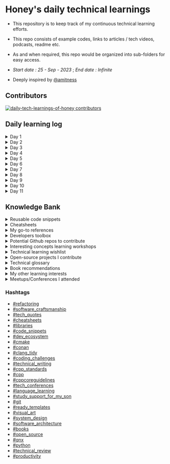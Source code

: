 # Honey's daily technical learnings
- This repository is to keep track of my continuous technical learning efforts. 
- This repo consists of example codes, links to articles / tech videos, podcasts, readme etc.
- As and when required, this repo would be organized into sub-folders for easy access. 

- *Start date : 25 - Sep - 2023* ; *End date : Infinite*

- Deeply inspired by [@amitness](https://github.com/amitness)

## Contributors

<a href="https://github.com/honey-speaks-tech/daily-tech-learnings-of-honey/graphs/contributors">
  <img src="https://contrib.rocks/image?repo=honey-speaks-tech/daily-tech-learnings-of-honey"  alt="daily-tech-learnings-of-honey contributors"/>
</a>

## Daily learning log
<details>
<summary>Day 1</summary>

<a name="refactoring"></a>

- [OpportunisticRefactoring article by @martinfowler](https://martinfowler.com/bliki/OpportunisticRefactoring.html)
<a name="software_craftsmanship"></a>

<a name="tech_quotes"></a>

- > “Any fool can write code that a computer can understand. Good programmers write code that humans can understand.”
  > ― Martin Fowler'

<a name="cheatsheets"></a>

- Github's Markdown cheatsheet 
  - Added under `cheatsheets/markdown-cheatsheet.pdf`

<a name="libraries"></a>
- Rapidxml library
  - [Two minute learning](https://rapidxml.sourceforge.net/manual.html#namespacerapidxml_1two_minute_tutorial)
  - Added under `Libraries/rapid-json-2-minute-learning.md`

<a name="dev_ecosystem"></a>

- Cmake wisdom nugget
<a name="cmake"></a>
  - cmake module directive to parse documentation
    - [Documentation in .cmake](https://github.com/honey-speaks-tech/daily-tech-learnings-of-honey/blob/main/developer_ecosystem/learn_cmake/cmake_tips.md#wisdom-nugget-1)
    - Added under `developer_ecosystem/learn_cmake/cmake_tips.md`
- Cmake useful references
  - [ ] [Reusable cmake-modules github](https://github.com/bilke/cmake-modules)
</details>

<details>
<summary>Day 2</summary>

<a name="cheatsheets"></a>

- hackingcpp cheatsheets 
  - std::string interfaces added under `cheatsheets/hackingcpp_cheatsheets/string_interfaces.png`

<a name="cppcoreguidelines"></a>

- cppcoreguidelines about lambda
  - [Use an unnamed lambda if you need a simple function object in one place only](https://isocpp.github.io/CppCoreGuidelines/CppCoreGuidelines#f11-use-an-unnamed-lambda-if-you-need-a-simple-function-object-in-one-place-only)

</details>

<details>
<summary>Day 3</summary>

<a name="cppcoreguidelines"></a>

- cppcoreguidelines about template meta programming
  - [T.120: Use template metaprogramming only when you really need to](https://isocpp.github.io/CppCoreGuidelines/CppCoreGuidelines#t120-use-template-metaprogramming-only-when-you-really-need-to)
  - [T.121: Use template metaprogramming primarily to emulate concepts](https://isocpp.github.io/CppCoreGuidelines/CppCoreGuidelines#t121-use-template-metaprogramming-primarily-to-emulate-concepts)

</details>

<details>
<summary>Day 4</summary>

<a name="lucid_suite"></a>

- LucidChart webinar
  - [LucidChart playground and presentation](https://lucid.app/lucidchart/2625a20c-74aa-4986-ab4a-9241c4529952/edit?viewport_loc=-802%2C120%2C3706%2C2104%2CMtuiO7oqJjT3&invitationId=inv_ecac68d4-d9a7-4125-a339-db8bf08777e7)

</details>

<details>
<summary>Day 5</summary>

<a name="json_schema"></a>

- JSON schema
  - [JSON Schema](https://json-schema.org/)
    - While JSON is probably the most popular format for exchanging data, JSON Schema is the vocabulary that enables JSON data consistency, validity, and interoperability at scale.
    - [JSON schema docs](https://json-schema.org/overview/what-is-jsonschema)

</details>

<details>
<summary>Day 6</summary>

<a name="dev_ecosystem"></a>
- run-clang-tidy.py
  - [Parallel clang-tidy runner](https://github.com/llvm/llvm-project/blob/main/clang-tools-extra/clang-tidy/tool/run-clang-tidy.py)

</details>

<details>
<summary>Day 7</summary>

<a name="qnx"></a>

- QNX binary debugging commands
  - `uname -m`
  - `readelf -a /proc/self/exe | grep -q -c Tag_ABI_VFP_args && echo "armhf" || echo "armel"`
  - qemu-$arch-static file is just an interpreter to run the architecture speicfic binary. Below is an example to run aarch64 specifc binary bin/hello-aarch64 on qemu-aarch64-static.
  ```
  $ uname -m
  x86_64

  $ file bin/hello-aarch64
  bin/hello-aarch64: ELF 64-bit LSB executable, ARM aarch64, version 1 (GNU/Linux), statically linked, BuildID[sha1]=fa19c63e3c60463e686564eeeb0937959bd6f559, for GNU/Linux 3.7.0, not stripped, too many notes (256)

  $ bin/hello-aarch64
  bash: bin/hello-aarch64: cannot execute binary file: Exec format error

  $ qemu-aarch64-static bin/hello-aarch64
  Hello World!
  ```

</details>

<details>
<summary>Day 8</summary>
<a name="dev_ecosystem"></a>

- Bincrafters
  - [Bincrafters](https://bincrafters.github.io/2017/06/06/using-bincrafters-conan-repository/)
  - Bincrafters is a community repository that provides Conan package recipes for many popular C/C++ libraries like Boost, OpenSSL etc. 
  - The key benefit of using packages from Bincrafters is that it can significantly reduce build times for C/C++ projects that depend on these libraries as they are able to provide prebuilt binaries, cached artifacts, better dependency management, precompiled headers, parallel builds etc.
  - `conan remote add bincrafters https://api.bintray.com/conan/bincrafters/public-conan`
  - `Boost.System/1.64.0@bincrafters/stable`

<a name="cpp"></a>

- system_clock vs steady_clock in std::chrono
  - std::chrono::system_clock
    - Tracks wall-clock time from the system-wide realtime clock.
    - The time points of this clock can jump forwards and backwards as the system time is changed.
    - Time points are convertible to UTC through system_clock::to_time_t() and std::gmtime().
    - Useful for synchronizing events across system time changes.
  - std::chrono::steady_clock
    - Provides a monotonically increasing clock, that never jumps forwards or backwards.
    - Time points from this clock cannot be converted to UTC.
    - Useful for measuring intervals of time. e.g. benchmarking, repeatable timeouts.
    - Unaffected by system time adjustments or changes to the system clock.

    - In summary, system_clock represents wall-clock time and steady_clock represents monotonic time since an arbitrary point. 
    - Choose based on whether you need UTC mapping or monotonic timings.  
</details>

<details>
<summary>Day 9</summary>
<a name="productivity"></a>

- Speed reading
  - Takeaway from Technical Leaders' Guild meetup #1
  - Eye exercises - circular motion, circular motion following a pacer
  - Breathing, food, water, oxygen, posture
  - Reading following finger
  - Speed read to beat sub-vocalization.
  - Read table of contents
  - Focus on interesting chapters to read
  - Try to comprehend what you read rather than blindly focusing on reading entire text.
  - Even if you slow-read, brain can't capture or retain all information you read.
  - Regular practice makes speed reading better
  - Useful resource
    - [How to Speed Read | Tim Ferriss](https://youtu.be/ZwEquW_Yij0)
    - [How long will it take to read that book?](https://www.readinglength.com/)
  - Action item : Try to read `Accelerate` : Part 1 over the week; and meeting scheduled for next Thursday (16-11-2023).

  <a name="cpp"></a>
  - `struct TimingSpec timing_spec{};` vs `TimingSpec timing_spec_1;`
    - Sometimes (likely in a header), you forward-declare a class instead of including its header, and declare use a pointer or reference to that class.
      - e.g. as a function parameter
      - for example
        ```cpp
        class Animal;
        void play_cry(Animal* p_animal);
        ```
      - and that's fine, after the forward declaration, Animal is what you'd call an "incomplete" type, and you can have pointers and references to those
      - Instead of doing a forward declaration, you can write `void play_cry(struct Animal* p_animal)` as a short hand with the same effect. 
      - struct or class, doesn't matter
</details>

<details>
<summary>Day 10 </summary>
<a name= "dev_ecosystem"></a>
<a name="clang_tidy"></a>
- clang_tidy valuable points
  - CMake runs Clang-Tidy as it builds the code `CMAKE_CXX_CLANG_TIDY` is set in its options. 
  - The `run-clang-tidy.py` script can be used to run against code which hasn't been built, using a `compile-commands.json` file. 
    - Ensure that any required source code generation is done first. 
  - As Clang-Tidy takes a lot of time, that's probably going to be an issue either way. 
    - Refer `clang-tidy-diff.py` for optimizing Clang-Tidy runs to only run against a set of changes.
</details>

<details>
<summary> Day 11 </summary>
<a name="cpp"></a>
- C++ Essentials : Templates (By Klaus Iglberger)
  - [Templates training Materials](https://github.com/igl42/oreilly)
</details>

## Knowledge Bank
<details>
<summary>Reusable code snippets</summary>

<a name="code_snippets"></a>
- C++
  - Some sample printing using `fmt` library : `reusable_code_snippets/cpp/fmt_print_sample.cpp`
  - Convert string to vector of characters : `reusable_code_snippets/cpp/string_to_vector_of_chars.cpp`
  - Generic function template for logging exceptions: `reusable_code_snippets/cpp/generic_function_template_for_logging.cpp`
  - Converts stringstream to string to raw char buffer : `reusable_code_snippets/cpp/string_stream_to_string_to_raw_char_buff.cpp`
  - Converts string view to raw char buffer : `reusable_code_snippets/cpp/string_view_to_raw_buffer.cpp`
  - Extracts file name from path : `reusable_code_snippets/cpp/extract_file_name_from_path.cpp`
  - String empty check : `reusable_code_snippets/cpp/string_empty_check.cpp`
  - Struct instantiation formats : `reusable_code_snippets/cpp/struct_instantiate_formats.cpp`
  - Nested try catch inside catch block : `reusable_code_snippets/cpp/nested_try_catch_inside_catch.cpp`
- Python
  - Finds number of CPU cores : `reusable_code_snippets/python/num_cpu_cores.py`
</details>

<details>
<summary>Cheatsheets</summary>

<a name="cheatsheets"></a>
- Gitlab markdown emoji cheatsheet
  - [Emoji cheatsheet](https://github.com/ikatyang/emoji-cheat-sheet/blob/master/README.md)

</details>

<details>
<summary>My go-to references</summary>

<a name="cpp_standards"></a>
- C++ draft standards
  - [C++ unofficial working papers github page](https://github.com/timsong-cpp/cppwp)

<a name="cpp"></a>
- Modern C++ features
  - [Anthony Calandra modern-cpp-features github page](https://github.com/AnthonyCalandra/modern-cpp-features)
- Reference for resources to learn C++
  - [Modern C++ resources blog by `modernescpp`](https://www.modernescpp.org/resources/)
  - [Resources that help you to delve into C++ by @LesleyLai](https://lesleylai.info/en/delve_into_cpp)
  - [Where to Get Started Learing C++ and What Resources to Use](https://shafik.github.io/c++/learning/2019/09/05/getting_started_learning_cpp.html)  

<a name="system_design"></a>
- System Design
  - [System design byte sized lessons by Alex Xu](https://github.com/ByteByteGoHq/system-design-101)

<a name="tech_conferences"></a>
- Worldwide developer conferences
  - [Developer conference agenda github](https://github.com/scraly/developers-conferences-agenda)

<a name="study_support_for_my_son"></a>
<a name="language_learning"></a>
- Pronunciation helper
  - [Sounds of text](https://soundoftext.com/)

</details>

<details>
<summary>Developers toolbox</summary>

<a name="cpp"></a>
- Utilities
  - [camomilla](https://github.com/vittorioromeo/camomilla)
    - camomilla is a simple Python 3 script that simplifies errors produced by C++ compilers. It is very useful while dealing with heavily-templated code (e.g. when using boost::hana or boost::fusion).
  - [ctcache](https://github.com/matus-chochlik/ctcache)
    - Cache for clang-tidy static analysis results.
    - clang-tidy-cache is a command-line application which "wraps" invocations of the clang-tidy static analysis tool and caches the results of successful runs of clang-tidy. 
    - On subsequent invocations of clang-tidy on an unchanged translation unit, the result is retrieved from the cache and clang-tidy is not executed. 
    - For most C/C++ projects this allows to have static analysis checks enabled without paying the cost of excessive build times when re-checking the same unchanged source code.
</details>

<details>
<summary> Potential Github repos to contribute </summary>

<a name="cpp"></a>
  - C++
    - [Boost::stacktrace](https://github.com/boostorg/stacktrace/)
    - [Awesome-cpp](https://github.com/fffaraz/awesome-cpp)
    - [Modern CPP Tutorial](https://github.com/changkun/modern-cpp-tutorial)
    - [CppCoreGuidelines](https://github.com/isocpp/CppCoreGuidelines)
    - [Indicators](https://github.com/p-ranav/indicators)
    - [C++ tip of the week](https://github.com/tip-of-the-week/cpp/tree/master)
<a name="coding_challenges"></a>
  - Coding challenges
    - [John Crickett's crowd-sourced coding challenges solution website](https://github.com/CodingChallegesFYI/SharedSolutions)
<a name="python"></a>  
  - Python
    - [Precommit](https://github.com/pre-commit/pre-commit-hooks)
<a name="cmake"></a>  
  - Cmake
    - [Lefticus' cmake template](https://github.com/cpp-best-practices/cmake_template)
<a name="technical_review"></a>
  - Review and learning
    - [Lefticus' cppbestpractices](https://github.com/cpp-best-practices/cppbestpractices)
    - [Jan Wilmans' C++ guidelines](https://github.com/janwilmans/guidelines/tree/main)

</details>

<details>
<summary>Interesting concepts learning workshops</summary>

<a name="cmake"></a>
- Cmake
  - [Coderefinery Cmake workshop](https://coderefinery.github.io/cmake-workshop/)
  - [More modern Cmake](https://hsf-training.github.io/hsf-training-cmake-webpage/)

<a name="git"></a>
- Git
  - [Coderefinery Git workshop](https://coderefinery.github.io/git-intro/)

<a name="documentation"></a>
- Documentation
  - [How to document your research software](https://coderefinery.github.io/documentation/)

- Open source software
  - [Social coding and open software - What can you do to get credit for your code and to allow reuse](https://coderefinery.github.io/social-coding/)

- Jupyter notebooks
  - [Jupyter notebooks - A tool to write and share executable notebooks and data visualization](https://coderefinery.github.io/jupyter/)

- Automated testing
  - [Automated testing - Preventing yourself and others from breaking your functioning code](https://coderefinery.github.io/testing/)

- Modular code development
  - [Modular code development - Making reusing parts of your code easier](https://coderefinery.github.io/modular-type-along/)

- Data visualization
  - [Data visualization using Python](https://coderefinery.github.io/data-visualization-python/)

<a name="ready_templates"></a>
- Empty lesson template
  - [Empty lesson template](https://github.com/coderefinery/sphinx-lesson-template)

</details>

<details>
<summary>Technical learning wishlist</summary>

<details>
<summary>Technical writing</summary>
<a name="technical_writing"></a>

|Resource|Progress|
|---|---|
|[Article: 33 Good Technical Writing Examples](https://templatelab.com/technical-writing-examples)| |
</details>

<details>
<summary>General technical knowledge</summary>

|Resource|Progress|
|---|---|

|[Article: What Every Programmer Should Know About Memory](honey-speaks-tech/daily-tech-learnings-of-honey/tech_concepts_upskilling/memory/WhatEveryProgrammerShouldKnowAboutMemory.pdf)| |

|[Article: Ten simple rules for quick and dirty scientific programming](honey-speaks-tech/daily-tech-learnings-of-honey/tech_concepts_upskilling/BetterProgramming/Ten simple rules for quick and dirty scientific programming.pdf)| |
</details>

<details>
<summary>Software Architecture</summary>
<a name="software_architecture"></a>
|Resource|Progress|
|---|---|

|[Article: Learning resources for software architecture](honey-speaks-tech/daily-tech-learnings-of-honey/tech_concepts_upskilling/SoftwareArchitecture/15WaysToLearnSoftwareArchitecture.md)| |
</details>

<details>
<summary>C++ articles</summary>

<a name="cpp"></a>

|Resource|Progress|
|---|---|

|[Blog: Understanding when not to std::move in C++](https://developers.redhat.com/blog/2019/04/12/understanding-when-not-to-stdmove-in-c)| |
</details>

<details>
<summary>C++ videos</summary>

<a name="cpp"></a>

|Resource|Progress|
|---|---|

|[Video: Let's get comfortable with SFINAE (C++)](https://youtu.be/-Z7EOWVkb3M?si=VDtWDJfC-erAfGbI)| |
</details>

<details>
<summary>C++ committee support</summary>
<details>
<summary>Papers review wishlist</summary>

|Resource|Progress|
|---|---|

|[Paper: P2951R3 - Shadowing is good for safety](https://www.open-std.org/jtc1/sc22/wg21/docs/papers/2023/p2951r3.html)| |
</details>
</details>
</details>

<details>
<summary>Open-source projects I contribute</summary>

<a name="open_source"></a>
- [Free programming books](https://github.com/EbookFoundation/free-programming-books)
</details>

<details>
<summary> Technical glossary </summary>
|Name|Description|Reference|
|---|---|---|

|Ansible|Ansible is a radically simple IT automation platform that makes your applications and systems easier to deploy and maintain. Automate everything from code deployment to network configuration to cloud management, in a language that approaches plain English, using SSH, with no agents to install on remote systems.|[Ansible docs](https://docs.ansible.com/)|

</details>
<details>
<a name="books"></a>
<summary> Book recommendations </summary>

- Professional
  - "You Are a Badass” by Jen Sincero
  - NPR’s How I Built This hosted by Guy Raz.
  - Rich Dad Poor Dad
</details>

<details>
<summary>My other learning interests</summary>

<a name="visual_art"></a>

- Visual art
|Resource|Progress|
|---|---|
  - |[Mike Rhode's 15 minute lesson on 5 basic elements of drawing](https://www.youtube.com/watch?v=msWjW15Uzhk)| |
  - |[](https://burobrand.nl/wp-content/uploads/2021/01/Whitepaper-Five-Visual-Thinking-Types_160121.pdf)| |

  - Books
    - Visual Meetings - Dave Sibbet
    - Visual Leaders - Dave Sibbet
    - Understanding Comics - (For Nivu)
    - Making Comics - (For Nivu)
    - Creating clarity - Holger Nils Pohl
    - How to design visual templates - Bas Bakker
    - 100 daily drawings - Holger Nils Pohl

  - Some visual artists to follow
    - @tbx314
    - James Durno
    - @visual_jam
    - Andy Gray

  - Some more resources
    - [Martin Haussmann, the founder of Bikablo](https://bikablo.com/en/home-page/)
    - [Visual Jam community](https://community.thevisualjam.com/invitation?code=EF66B6)
    - [Visual friends radio](https://www.visualfriends.de/bikablo-radio-more-to-explore-in-the-world-of-visualisation-with-martin-haussmann/)
    - [Sketchnote army podcast](https://sketchnotearmy.com/podcast)
    - [Paddy Dhanda's LinkedIn Post](https://www.linkedin.com/feed/update/urn:li:activity:7117929494740381696/)

</details>

<details>
<summary>Meetups/Conferences I attended</summary>

<details>
<summary>C++ meetups</summary>
<a name="cpp"></a>

|Date|Name|Session|Youtube Video|
|---|---|---|---|
|14-10-2023|[GRCCP] - Athens C++ Meetup|Let's get comfortable with SFINAE|https://youtu.be/-Z7EOWVkb3M?si=RFCo7rbRQPQAcZWS|
</details>

</details>

### Hashtags
  - [#refactoring](#refactoring)
  - [#software_craftsmanship](#software_craftsmanship)
  - [#tech_quotes](#tech_quotes)
  - [#cheatsheets](#cheatsheets)
  - [#libraries](#libraries)
  - [#code_snippets](#code_snippets)
  - [#dev_ecosystem](#dev_ecosystem)
  - [#cmake](#cmake)
  - [#conan](#conan)
  - [#clang_tidy](#clang_tidy)
  - [#coding_challenges](#coding_challenges)
  - [#technical_writing](#technical_writing)
  - [#cpp_standards](#cpp_standards)
  - [#cpp](#cpp)
  - [#cppcoreguidelines](#cppcoreguidelines)
  - [#tech_conferences](#tech_conferences)
  - [#language_learning](#language_learning)
  - [#study_support_for_my_son](#study_support_for_my_son)
  - [#git](#git)
  - [#ready_templates](#ready_templates)
  - [#visual_art](#visual_art)
  - [#system_design](#system_design)
  - [#software_architecture](#software_architecture)
  - [#books](#books)
  - [#open_source](open_source)
  - [#qnx](#qnx)
  - [#python](#python)
  - [#technical_review](#technical_review)
  - [#productivity](#productivity)
